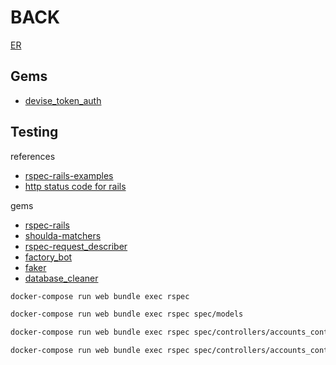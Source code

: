 # BACK

[ER](https://drive.google.com/file/d/1KcrZQ3ejE4QzUY7tAJzDBRrklgK9Sui4/view?usp=sharing)

## Gems

- [devise_token_auth](https://devise-token-auth.gitbook.io/devise-token-auth/)

## Testing

references

- [rspec-rails-examples](https://github.com/eliotsykes/rspec-rails-examples)
- [http status code for rails](https://kapeli.com/cheat_sheets/HTTP_Status_Codes_Rails.docset/Contents/Resources/Documents/index)

gems

- [rspec-rails](https://github.com/rspec/rspec-rails)
- [shoulda-matchers](https://github.com/thoughtbot/shoulda-matchers)
- [rspec-request_describer](https://github.com/r7kamura/rspec-request_describer)
- [factory_bot](https://github.com/thoughtbot/factory_bot)
- [faker](https://github.com/faker-ruby/faker)
- [database_cleaner](https://github.com/DatabaseCleaner/database_cleaner)

```sh
docker-compose run web bundle exec rspec

docker-compose run web bundle exec rspec spec/models

docker-compose run web bundle exec rspec spec/controllers/accounts_controller_spec.rb

docker-compose run web bundle exec rspec spec/controllers/accounts_controller_spec.rb:8
```
